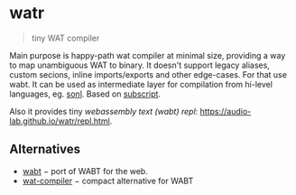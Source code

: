 # watr

> tiny WAT compiler

Main purpose is happy-path wat compiler at minimal size, providing a way to map unambiguous WAT to binary.
It doesn't support legacy aliases, custom secions, inline imports/exports and other edge-cases. For that use wabt.
It can be used as intermediate layer for compilation from hi-level languages, eg. [sonl](https://github.com/audio-lab/sonl).
Based on [subscript](https://github.com/spectjs/subscript).

Also it provides tiny _webassembly text (wabt) repl_: https://audio-lab.github.io/watr/repl.html.

<!--
Main goal is to get very fluent with wasm text and to know it from within.

Experiments:

* [x] global read/write use in function
* [x] scopes: refer, goto
* [x] stack: understanding named and full references
* [x] memory: reading/writing global memory
* [x] memory: creating arrays on the go
* [x] memory: passing pointer to a function
* [x] benchmark array setting agains js loop
  → it's faster almost twice

## Useful links

* [MDN: control flow](https://developer.mozilla.org/en-US/docs/WebAssembly/Reference/Control_flow)
* [WASM reference manual](https://github.com/sunfishcode/wasm-reference-manual/blob/master/WebAssembly.md#loop)

## Refs

* [mdn wat](https://developer.mozilla.org/en-US/docs/WebAssembly/Understanding_the_text_format)
* [wasm book](https://ontouchstart.pages.dev/chapter_wasm_binary)
* [hackernoon](https://web.archive.org/web/20210215171830/https://hackernoon.com/webassembly-binary-format-explained-part-2-hj1t33yp?source=rss)
* [wasm binary encoding](https://github.com/WebAssembly/design/blob/main/BinaryEncoding.md)
* [webassemblyjs](https://github.com/xtuc/webassemblyjs)

-->

## Alternatives

* [wabt](https://www.npmjs.com/package/wabt) − port of WABT for the web.
* [wat-compiler](https://www.npmjs.com/package/wat-compiler) − compact alternative for WABT
